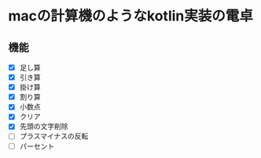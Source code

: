 #  macの計算機のようなkotlin実装の電卓

## 機能

- [x] 足し算
- [x] 引き算
- [x] 掛け算
- [x] 割り算
- [x] 小数点
- [x] クリア
- [x] 先頭の文字削除
- [ ] プラスマイナスの反転
- [ ] パーセント
